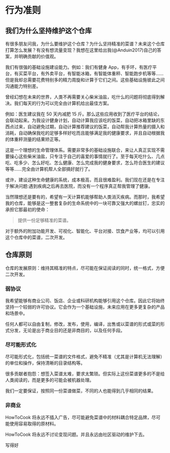 # 行为准则

## 我们为什么坚持维护这个仓库

有很多朋友问我，为什么要维护这个仓库？为什么坚持精准的菜谱？未来这个仓库打算怎么发展？有没有想流量变现？我想在这里给出我(@Anduin2017)自己的答案，并明确贡献的价值观。

我们有很强的基础设施建设能力。例如：我们有健身 App，有手环，有医疗平台，有买菜平台，有外卖平台，有智能冰箱，有智能体重秤、智能跑步机等等……但是我却总需要花费特别多的精力周旋和计算于它们之间。这些基础设施彼此之间沟通能力特别差。

曾经幻想在未来的世界，人类不再需要关心柴米油盐，吃什么的问题将彻底得到解决。我们每天的行为可以完全由计算机给出最佳方案。

例如：医生建议我在 50 天内减肥 15 斤。那么这些应用收到了医疗平台的结论，会联动起来。为我设计健身计划，自动计算我应该吃的饭菜，自动把冰箱里缺的东西点过来，自动避免过期，自动计算推荐建议的饭菜，自动帮我计算热量的摄入和消耗，自动确保我吃的足够多样好吃而且能够满足我的健康要求，并且自动根据我的体重秤测量的结果矫正等。

这是一个理想的生命管理体系。需要非常多的基础设施联合，来让人真正实现不需要操心这些柴米油盐，只专注于自己的喜爱的事情就行了。至于每天吃什么、几点吃、吃多少、怎么好吃、怎么健康、怎么完成我的健身要求，怎么符合医生的建议等等……完全由计算机帮人全部搞好就行了。

或许，建设这种生命健康的系统，成本极高，而且很难盈利。我们现在还是在专注于解决问题:遇到疾病之后再去医院，而没有一个程序真正帮我管理了健康。

当然理想还是要有的，希望有一天计算机能够帮助人类消灭疾病。而那时，我希望我的仓库，能够是这一整套复杂的生命系统中的一块可靠又强大的螺丝钉，忠实的承担它那最初的使命：

> 提供一份足够精准的菜谱。

对于额外的附加功能开发、可视化、智能化、平台对接、饮食产业等，均可以引用这个仓库中的菜谱，二次开发。

## 仓库原则

仓库的发展原则：维持其精准的特点，尽可能在保证阅读的同时，统一格式，方便二次开发。

### 弱协议

我希望能够有商业公司、饭店、企业或科研机构能够引用这个仓库。因此它将始终坚持一个较弱的许可协议。它会作为一个基础设施，未来应用在更多更复杂的产品和场景中。

任何人都可以自由复制，修改，发布，使用，编译，出售或以菜谱的形式或菜的形式分发，无论是出于商业目的还是非商目的，以及任何手段。

### 尽可能形式化

尽可能形式化，包括统一菜谱的文件格式，避免不精准（尤其是计算机无法理解）的单位和操作，保持清晰的目录结构等。

很多贡献者抱怨：想签入菜谱太难，要求太繁琐。但实际上这份菜谱更多的不是给人类阅读的，而是更多的可能会被机器处理。

我们一定要保证，按照同一份菜谱做菜，不同的人也能得到几乎相同的结果。

### 非商业

HowToCook 将永远不插入广告，尽可能避免菜谱中的材料耦合特定品牌，尽可能使用容易取得的原材料。

HowToCook 将永远不讨论变现问题。并且永远由社区驱动的维护下去。

写得好